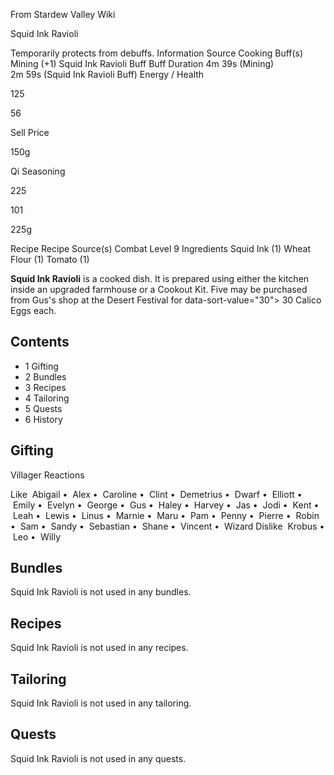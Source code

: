 From Stardew Valley Wiki

Squid Ink Ravioli

Temporarily protects from debuffs. Information Source Cooking Buff(s) Mining (+1) Squid Ink Ravioli Buff Buff Duration 4m 39s (Mining)  
2m 59s (Squid Ink Ravioli Buff) Energy / Health

125

56

Sell Price

150g

Qi Seasoning

225

101

225g

Recipe Recipe Source(s) Combat Level 9 Ingredients Squid Ink (1) Wheat Flour (1) Tomato (1)

**Squid Ink Ravioli** is a cooked dish. It is prepared using either the kitchen inside an upgraded farmhouse or a Cookout Kit. Five may be purchased from Gus's shop at the Desert Festival for data-sort-value="30"&gt; 30 Calico Eggs each.

## Contents

- 1 Gifting
- 2 Bundles
- 3 Recipes
- 4 Tailoring
- 5 Quests
- 6 History

## Gifting

Villager Reactions

Like  Abigail •  Alex •  Caroline •  Clint •  Demetrius •  Dwarf •  Elliott •  Emily •  Evelyn •  George •  Gus •  Haley •  Harvey •  Jas •  Jodi •  Kent •  Leah •  Lewis •  Linus •  Marnie •  Maru •  Pam •  Penny •  Pierre •  Robin •  Sam •  Sandy •  Sebastian •  Shane •  Vincent •  Wizard Dislike  Krobus •  Leo •  Willy

## Bundles

Squid Ink Ravioli is not used in any bundles.

## Recipes

Squid Ink Ravioli is not used in any recipes.

## Tailoring

Squid Ink Ravioli is not used in any tailoring.

## Quests

Squid Ink Ravioli is not used in any quests.